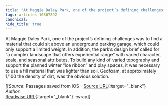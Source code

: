 ```yaml
---
title: "At Maggie Daley Park, one of the project’s defining challenges ..."
tags: articles-10367892
canonical: 
hide_title: true
---
```


At Maggie Daley Park, one of the project’s defining challenges was to find a material that could sit above an underground parking garage, which could only support a limited weight. In addition, the park’s design brief called for “a complex landscape that offers experiential range” with varied character, scale, and seasonal attributes. To build any kind of varied topography and support the planned winter “ice ribbon” and play spaces, it was necessary to use a fill material that was lighter than soil. Geofoam, at approximately 1/100 the density of dirt, was the obvious solution.


[[_Source_: Passages saved from iOS - [Source URL](){:target="_blank"}<br>
_Author_: <br>
[Readwise URL](https://readwise.io/open/211855731){:target="_blank"}
::wrap]]